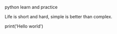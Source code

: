 python learn and practice

Life is short and hard, simple is better than complex.

print('Hello world')
